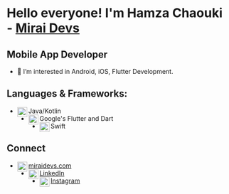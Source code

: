 # Hello everyone! I'm Hamza Chaouki - [Mirai Devs][website]

## Mobile App Developer
- 👀 I’m interested in Android, iOS, Flutter Development.

## Languages & Frameworks:
- Java/Kotlin<img align="left" alt="android" width="22px" src="https://cdn.jsdelivr.net/npm/simple-icons@v3/icons/android.svg"/>
- Google's Flutter and Dart <img align="left" alt="flutter" width="22px" src="https://cdn.jsdelivr.net/npm/simple-icons@v3/icons/flutter.svg"/>
- Swift <img align="left" alt="swift" width="22px" src="https://cdn.jsdelivr.net/npm/simple-icons@v3/icons/swift.svg"/>

## Connect
- [miraidevs.com<img align="left" alt="miraidevs | Website" width="22px" />][website]
- [LinkedIn<img align="left" alt="xcodingwithalfian | LinkedIn" width="22px" src="https://cdn.jsdelivr.net/npm/simple-icons@v3/icons/linkedin.svg"/>][linkedin] 
- [Instagram<img align="left" alt="xcodingwithalfian | Instagram" width="22px" src="https://cdn.jsdelivr.net/npm/simple-icons@v3/icons/instagram.svg"/>][Instagram] 

[website]: http://www.miraidevs.com/
[linkedin]: https://www.linkedin.com/in/devhch/
[instagram]: https://instagram.com/devhch

<!---
devhch/devhch is a ✨ special ✨ repository because its `README.md` (this file) appears on your GitHub profile.
You can click the Preview link to take a look at your changes.
--->
